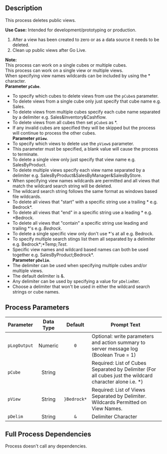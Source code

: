 ## Description
   
 This process deletes public views.  
     
**Use Case:**    Intended for development/prototyping or production.  
1. After a view has been created to zero or as a data source it needs to be deleted.  
2. Clean up public views after Go Live.  
     
**Note:**     
 This process can work on a single cubes or multiple cubes.  
 This process can work on a single view or multiple views.  
 When specifying view names wildcards can be included by using the * character.  
       **Parameter `pCube`**.  
   - To specify which cubes to delete views from use the `pCube`s parameter.  
   - To delete views from a single cube only just specify that cube name e.g. Sales.  
   - To delete views from multiple cubes specify each cube name separated by a delimiter e.g. Sales&Inventory&Cashflow.  
   - To delete views from all cubes then set `pCube`s as *.  
   - If any invalid cubes are specified they will be skipped but the process will continue to process the other cubes.  
       **Parameter `pView`**.  
   - To specify which views to delete use the `pView`s parameter.  
   - This parameter must be specified, a blank value will cause the process to terminate.  
   - To delete a single view only just specify that view name e.g. SalesByProduct.  
   - To delete multiple views specify each view name separated by a delimiter e.g. SalesByProduct&SalesByManager&SalesByStore.  
   - When specifying view names wildcards are permitted and all views that match the wildcard search string will be deleted.  
   - The wildcard search string follows the same format as windows based file wildcards.  
   - To delete all views that "start" with a specific string use a trailing * e.g. Bedrock*.  
   - To delete all views that "end" in a specific string use a leading * e.g. *Bedrock.  
   - To delete all views that "contain" a specific string use leading and trailing *'s e.g. *Bedrock*.  
   - To delete a single specific view only don't use *'s at all e.g. Bedrock.  
   - To specify multiple search stings list them all separated by a delimiter e.g. Bedrock*;*Temp;*Test*.  
   - Specific view names and wildcard based names can both be used together e.g. SalesByProduct;Bedrock*.  
       **Parameter `pDelim`**.  
   - The delimiter can be used when specifying multiple cubes and/or multiple views.  
   - The default delimiter is &.  
   - Any delimiter can be used by specifying a value for `pDelim`iter.  
   - Choose a delimiter that won't be used in either the wildcard search strings or cube names.  
## Process Parameters
  
|Parameter|Data Type|Default|Prompt Text|
  |---|:-:|:-:|---|
  |`pLogOutput`|Numeric|`0`|Optional: write parameters and action summary to server message log (Boolean True = 1)|
  |`pCube`|String||Required: List of Cubes Separated by Delimiter (For all cubes just the wildcard character alone i.e. *)|
  |`pView`|String|`}Bedrock*`|Required: List of Views Separated by Delimiter. Wildcards Permitted on View Names.|
  |`pDelim`|String|`&`|Delimiter Character|
  ## Full Process Dependencies
Process doesn't call any dependencies.  
